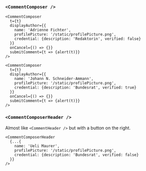 ### `<CommentComposer />`

```react|noSource,span-4
<CommentComposer
  t={t}
  displayAuthor={{
    name: 'Adrienne Fichter',
    profilePicture: '/static/profilePicture.png',
    credential: {description: 'Redaktorin', verified: false}
  }}
  onCancel={() => {}}
  submitComment={t => {alert(t)}}
/>
```

```react|noSource,span-2
<CommentComposer
  t={t}
  displayAuthor={{
    name: 'Johann N. Schneider-Ammann',
    profilePicture: '/static/profilePicture.png',
    credential: {description: 'Bundesrat', verified: true}
  }}
  onCancel={() => {}}
  submitComment={t => {alert(t)}}
/>
```

### `<CommentComposerHeader />`

Almost like `<CommentHeader />` but with a button on the right.

```react|noSource
<CommentComposerHeader
  {...{
    name: 'Ueli Maurer',
    profilePicture: '/static/profilePicture.png',
    credential: {description: 'Bundesrat', verified: false}
  }}
/>
```

